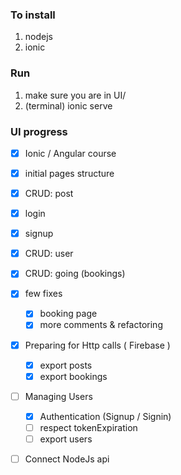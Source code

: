 
### To install

1. nodejs
2. ionic

### Run
1. make sure you are in UI/
2. (terminal) ionic serve

### UI progress

- [x] Ionic / Angular course
- [x] initial pages structure
- [x] CRUD: post
- [x] login
- [x] signup
- [x] CRUD: user
- [x] CRUD: going (bookings)
- [x] few fixes
    - [x] booking page
    - [x] more comments & refactoring
- [x] Preparing for Http calls ( Firebase )
    - [x] export posts
    - [x] export bookings
- [ ] Managing Users
    - [x] Authentication (Signup / Signin)
    - [ ] respect tokenExpiration
    - [ ] export users
- [ ] Connect NodeJs api

